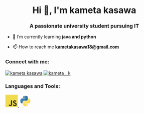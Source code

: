 <h1 align="center">Hi 👋, I'm kameta kasawa</h1>
<h3 align="center">A passionate university student pursuing IT</h3>

- 🌱 I’m currently learning **java and python**

- 📫 How to reach me **kametakasawa18@gmail.com**

<h3 align="left">Connect with me:</h3>
<p align="left">
<a href="https://linkedin.com/in/kameta kasawa" target="blank"><img align="center" src="https://raw.githubusercontent.com/rahuldkjain/github-profile-readme-generator/master/src/images/icons/Social/linked-in-alt.svg" alt="kameta kasawa" height="30" width="40" /></a>
<a href="https://instagram.com/kameta__k" target="blank"><img align="center" src="https://raw.githubusercontent.com/rahuldkjain/github-profile-readme-generator/master/src/images/icons/Social/instagram.svg" alt="kameta__k" height="30" width="40" /></a>
</p>

<h3 align="left">Languages and Tools:</h3>
<p align="left"> <a href="https://developer.mozilla.org/en-US/docs/Web/JavaScript" target="_blank" rel="noreferrer"> <img src="https://raw.githubusercontent.com/devicons/devicon/master/icons/javascript/javascript-original.svg" alt="javascript" width="40" height="40"/> </a> <a href="https://www.python.org" target="_blank" rel="noreferrer"> <img src="https://raw.githubusercontent.com/devicons/devicon/master/icons/python/python-original.svg" alt="python" width="40" height="40"/> </a> </p>
